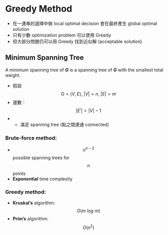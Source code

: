 # Greedy Method

* 在一連串的選擇中做 local optimal decision 會在最終產生 global optimal solution
* 只有少數 optimization problem 可以使用 Greedy
* 但大部分問題仍可以用 Greedy 找到近似解 \(acceptable solution\)

## Minimum Spanning Tree

A minimum spanning tree of _**G**_ is a spanning tree of _**G**_ with the smallest total weight.

* 假設 $$G=(V,E),\ |V|=n,\ |E|=m$$
* 邊數： $$|E'|=|V|-1$$
* * 滿足 spanning tree \(點之間連通 connected\)

### Brute-force method:

* $$n^{n-2} $$ possible spanning trees for $$n$$ points
* **Exponential** time complexity

### Greedy method:

* **Kruskal’s** algorithm: $$O(m\ log\ m)$$
* **Prim’s** algorithm: $$O(n^2)$$

